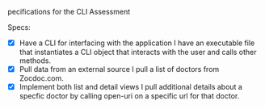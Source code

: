 pecifications for the CLI Assessment

Specs:
- [x] Have a CLI for interfacing with the application
I have an executable file that instantiates a CLI object that interacts with the user and calls other methods.
- [x] Pull data from an external source
I pull a list of doctors from Zocdoc.com.
- [x] Implement both list and detail views
I pull additional details about a specfic doctor by calling open-uri on a specific url for that doctor.
